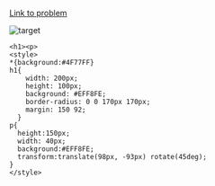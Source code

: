 [Link to problem](https://cssbattle.dev/play/UDfgrSQFpIB9fOynmzP6)

![target](https://firebasestorage.googleapis.com/v0/b/cssbattleapp.appspot.com/o/user%2Fummd3POvEDfFyeFvVdOMG3OOrwE2%2Ftargets%2Ftarget_TeKaEJq.png?alt=media)

```
<h1><p>
<style>
*{background:#4F77FF}
h1{
    width: 200px;
    height: 100px;
    background: #EFF8FE;
    border-radius: 0 0 170px 170px;
    margin: 150 92;
  }
p{
  height:150px;
  width: 40px;
  background:#EFF8FE;
  transform:translate(98px, -93px) rotate(45deg);
}
</style>
```